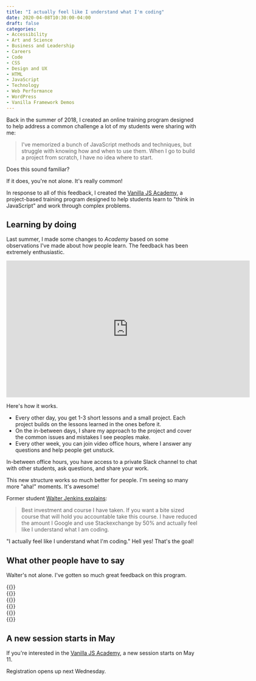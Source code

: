 ```yaml
---
title: "I actually feel like I understand what I'm coding"
date: 2020-04-08T10:30:00-04:00
draft: false
categories:
- Accessibility
- Art and Science
- Business and Leadership
- Careers
- Code
- CSS
- Design and UX
- HTML
- JavaScript
- Technology
- Web Performance
- WordPress
- Vanilla Framework Demos
---
```


Back in the summer of 2018, I created an online training program designed to help address a common challenge a lot of my students were sharing with me:

> I've memorized a bunch of JavaScript methods and techniques, but struggle with knowing how and when to use them. When I go to build a project from scratch, I have no idea where to start.

Does this sound familiar?

If it does, you're not alone. It's really common!

In response to all of this feedback, I created the [Vanilla JS Academy](https://vanillajsacademy.com), a project-based training program designed to help students learn to "think in JavaScript" and work through complex problems.

## Learning by doing

Last summer, I made some changes to *Academy* based on some observations I've made about how people learn. The feedback has been extremely enthusiastic.

<iframe src="https://player.vimeo.com/video/358304328?color=0088cc&title=0&byline=0&portrait=0" width="640" height="360" frameborder="0" allow="autoplay; fullscreen" allowfullscreen></iframe>

Here's how it works.

- Every other day, you get 1-3 short lessons and a small project. Each project builds on the lessons learned in the ones before it.
- On the in-between days, I share my approach to the project and cover the common issues and mistakes I see peoples make.
- Every other week, you can join video office hours, where I answer any questions and help people get unstuck.

In-between office hours, you have access to a private Slack channel to chat with other students, ask questions, and share your work.

This new structure works so much better for people. I'm seeing so many more "aha!" moments. It's awesome!

Former student [Walter Jenkins explains](https://twitter.com/AvidDabbler/status/1200499438759895046):

> Best investment and course I have taken. If you want a bite sized course that will hold you accountable take this course. I have reduced the amount I Google and use Stackexchange by 50% and actually feel like I understand what I am coding.

"I actually feel like I understand what I'm coding." Hell yes! That's the goal!

## What other people have to say

Walter's not alone. I've gotten so much great feedback on this program.

<div class="padding-top-large padding-bottom-large">
	{{<testimonial for="giammaCarioca" photo="true">}}
</div>

<div class="padding-bottom-large">
	{{<testimonial for="leticiaOneill" photo="true">}}
</div>

<div class="padding-bottom-large">
	{{<testimonial for="stewartDavis" photo="true">}}
</div>

<div class="padding-bottom-large">
	{{<testimonial for="mariaBlair" photo="true">}}
</div>

<div class="padding-bottom-large">
	{{<testimonial for="toddLibby" photo="true">}}
</div>

<div class="padding-bottom-large">
	{{<testimonial for="ronAmick" photo="true">}}
</div>

## A new session starts in May

If you're interested in the [Vanilla JS Academy](https://vanillajsacademy.com), a new session starts on May 11.

Registration opens up next Wednesday.